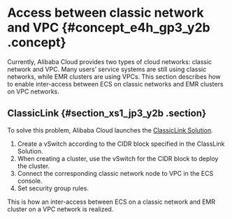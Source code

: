 # Access between classic network and VPC {#concept_e4h_gp3_y2b .concept}

Currently, Alibaba Cloud provides two types of cloud networks: classic network and VPC. Many users’ service systems are still using classic networks, while EMR clusters are using VPCs. This section describes how to enable inter-access between ECS on classic networks and EMR clusters on VPC networks.

## ClassicLink {#section_xs1_jp3_y2b .section}

To solve this problem, Alibaba Cloud launches the [ClassicLink Solution](https://www.alibabacloud.com/help/doc-detail/65412.htm).

1.  Create a vSwitch according to the CIDR block specified in the ClassLink Solution.
2.  When creating a cluster, use the vSwitch for the CIDR block to deploy the cluster.
3.  Connect the corresponding classic network node to VPC in the ECS console.
4.  Set security group rules.

This is how an inter-access between ECS on a classic network and EMR cluster on a VPC network is realized.

